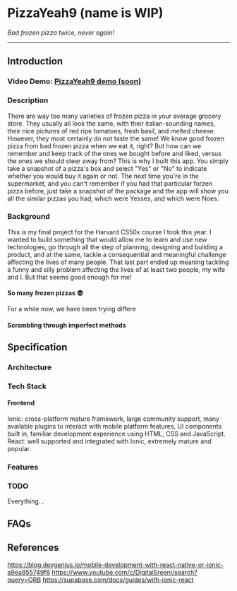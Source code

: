 # PizzaYeah9 (name is WIP)

*Bad frozen pizza twice, never again!*

----------

## Introduction

### Video Demo: [PizzaYeah9 demo (soon)](https://)

### Description

There are way too many varieties of frozen pizza in your average grocery store. They usually all look the same, with their italian-sounding names, their nice pictures of red ripe tomatoes, fresh basil, and melted cheese.
However, they most certainly do not taste the same! We know good frozen pizza from bad frozen pizza when we eat it, right?
But how can we remember and keep track of the ones we bought before and liked, versus the ones we should steer away from?
This is why I built this app.
You simply take a snapshot of a pizza's box and select "Yes" or "No" to indicate whether you would buy it again or not.
The next time you're in the supermarket, and you can't remember if you had that particular forzen pizza before, just take a snapshot of the package and the app will show you all the similar pizzas you had, which were Yesses, and which were Noes.

### Background

This is my final project for the Harvard CS50x course I took this year. I wanted to build something that would allow me to learn and use new technologies, go through all the step of planning, designing and building a product, and at the same, tackle a consequential and meaningful challenge affecting the lives of many people.
That last part ended up meaning tackling a funny and silly problem affecting the lives of at least two people, my wife and I. But that seems good enough for me!

#### So many frozen pizzas 😨

For a while now, we have been trying differe

#### Scrambling through imperfect methods

## Specification


### Architecture

### Tech Stack

#### Frontend

Ionic: cross-platform mature framework, large community support, many available plugins to interact with mobile platform features, UI components built in, familiar development experience using HTML, CSS and JavaScript.
React: well supported and integrated with Ionic, extremely mature and popular.

### Features

### TODO

Everything...



## FAQs

## References
https://blog.devgenius.io/mobile-development-with-react-native-or-ionic-a9ea855749f6
https://www.youtube.com/c/DigitalSreeni/search?query=ORB
https://supabase.com/docs/guides/with-ionic-react

